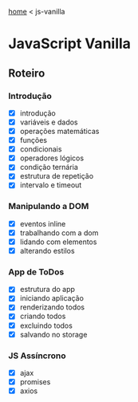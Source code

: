 [home](../../) < js-vanilla

# JavaScript Vanilla

## Roteiro

### Introdução

- [x] introdução
- [x] variáveis e dados
- [x] operações matemáticas
- [x] funções
- [x] condicionais
- [x] operadores lógicos
- [x] condição ternária
- [x] estrutura de repetição
- [x] intervalo e timeout

### Manipulando a DOM

- [x] eventos inline
- [x] trabalhando com a dom
- [x] lidando com elementos
- [x] alterando estilos

### App de ToDos

- [x] estrutura do app
- [x] iniciando aplicação
- [x] renderizando todos
- [x] criando todos
- [x] excluindo todos
- [x] salvando no storage

### JS Assíncrono

- [x] ajax
- [x] promises
- [x] axios
